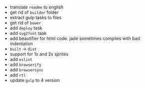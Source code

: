 - translate `readme` to english
- get rid of `builder` folder
- extract gulp tasks to files
- get rid of `bower`
- add `deploy` task
- add `svg2font` task
- add beautifier for html code. jade sometimes compiles with bad indentation
- `built` -> `dist`
- support for 1x and 2x sprites
- add `eslint`
- add `browserify`
- add `browsersync`
- add `rtl`
- update `gulp` to 4 version
